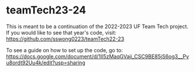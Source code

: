 # teamTech23-24
This is meant to be a continuation of the 2022-2023 UF Team Tech project. If you would like to see that year's code, visit: https://github.com/sswong0223/teamTech22-23

To see a guide on how to set up the code, go to:
https://docs.google.com/document/d/1Il5zMaqGVaji_CSC9BE85jS6og3__Pyu8ordt92Uu4k/edit?usp=sharing
